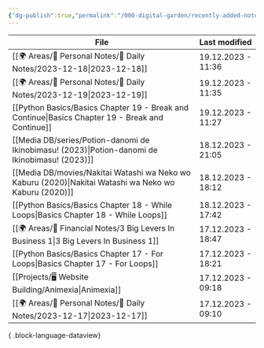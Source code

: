 ```yaml
---
{"dg-publish":true,"permalink":"/000-digital-garden/recently-added-notes/","dgPassFrontmatter":true,"noteIcon":"1","created":"2023-12-14T09:08:44.430+05:30","updated":"2023-12-14T09:12:52.432+05:30"}
---
```


| File                                                                                                      | Last modified      |
| --------------------------------------------------------------------------------------------------------- | ------------------ |
| [[🌍 Areas/📧 Personal Notes/📓 Daily Notes/2023-12-18\|2023-12-18]]                                   | 19.12.2023 - 11:36 |
| [[🌍 Areas/📧 Personal Notes/📓 Daily Notes/2023-12-19\|2023-12-19]]                                   | 19.12.2023 - 11:35 |
| [[Python Basics/Basics Chapter 19 - Break and Continue\|Basics Chapter 19 - Break and Continue]]       | 19.12.2023 - 11:27 |
| [[Media DB/series/Potion-danomi de Ikinobimasu! (2023)\|Potion-danomi de Ikinobimasu! (2023)]]         | 18.12.2023 - 21:05 |
| [[Media DB/movies/Nakitai Watashi wa Neko wo Kaburu (2020)\|Nakitai Watashi wa Neko wo Kaburu (2020)]] | 18.12.2023 - 18:12 |
| [[Python Basics/Basics Chapter 18 - While Loops\|Basics Chapter 18 - While Loops]]                     | 18.12.2023 - 17:42 |
| [[🌍 Areas/💸 Financial Notes/3 Big Levers In Business 1\|3 Big Levers In Business 1]]                 | 17.12.2023 - 18:47 |
| [[Python Basics/Basics Chapter 17 - For Loops\|Basics Chapter 17 - For Loops]]                         | 17.12.2023 - 18:21 |
| [[Projects/🖥 Website Building/Animexia\|Animexia]]                                                    | 17.12.2023 - 09:18 |
| [[🌍 Areas/📧 Personal Notes/📓 Daily Notes/2023-12-17\|2023-12-17]]                                   | 17.12.2023 - 09:10 |

{ .block-language-dataview}